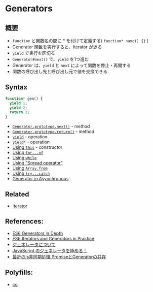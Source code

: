 # Generators
## 概要
- `function` と関数名の間に * を付けて定義する( `function* name() {}` )
- Generator 関数を実行すると、Iterator が返る
- `yield` で実行を区切る
- `Generator#next()` で、`yield` を1つ進む
- Generator は、`yield` と `next` によって関数を停止・再開する
- 関数の呼び出し先と呼び出し元で値を交換できる

## Syntax

```js
function* gen() {
  yield 1;
  yield 2;
  return 3;
}
```

- [`Generator.prototype.next()`](next.md) - method
- [`Generator.prototype.return()`](return.md) - method
- [`yield`](yield.md) - operation
- [`yield*`](yield*.md) - operation
- [Using `this`](this.md) - constructor
- [Using `for...of`](for_of.md)
- [Using `while`](while.md)
- [Using "Spread operator"](spread.md)
- [Using `Array.from`](array_from.md)
- [Using `try...catch`](try_catch.md)
- [Generator in Asynchronous](async.md)


## Related
- [Iterator](./Iterator.md)

## References:
- [ES6 Generators in Depth](https://ponyfoo.com/articles/es6-generators-in-depth)
- [ES6 Iterators and Generators in Practice](http://www.zsoltnagy.eu/es6-iterators-and-generators-in-practice/)
- [ジェネレータについて](http://js-next.hatenablog.com/entry/2014/08/07/174147)
- [JavaScript のジェネレータを極める！](http://goo.gl/KBRGxb)
- [最近のjs非同期処理 PromiseとGeneratorの共存](http://qiita.com/kidach1/items/d997df84a0ede39d76ad)

## Polyfills:
- [co](https://github.com/tj/co)
